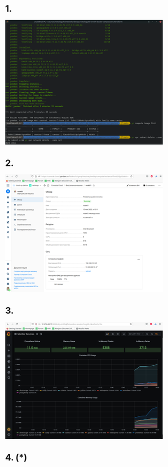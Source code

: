 # 1. 

<img src="assets/05-virt-04-docker-compose-001.png" width="800px">


# 2.

<img src="assets/05-virt-04-docker-compose-002.png" width="800px">


# 3.

<img src="assets/05-virt-04-docker-compose-003.png" width="800px">

# 4. (*)




